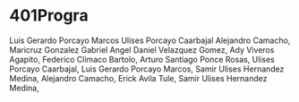# 401Progra
Luis Gerardo Porcayo Marcos
Ulises Porcayo Caarbajal
Alejandro Camacho,
Maricruz Gonzalez Gabriel
Angel Daniel Velazquez Gomez,
Ady Viveros Agapito,
Federico Climaco Bartolo,
Arturo Santiago Ponce Rosas,
Ulises Porcayo Caarbajal,
Luis Gerardo Porcayo Marcos,
Samir Ulises Hernandez Medina,
Alejandro Camacho,
Erick Avila Tule,
Samir Ulises Hernandez Medina,